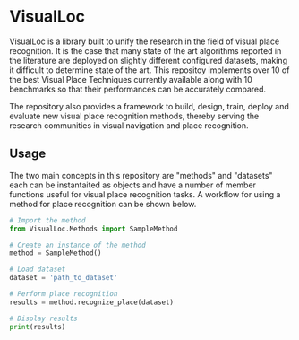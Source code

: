 # VisualLoc

VisualLoc is a library built to unify the research in the field of visual place recognition.
It is the case that many state of the art algorithms reported in the literature are deployed
on slightly different configured datasets, making it difficult to determine state of the art. 
This repositoy implements over 10 of the best Visual Place Techniques currently available along 
with 10 benchmarks so that their performances can be accurately compared. 

The repository also provides a framework to build, design, train, deploy and evaluate new 
visual place recognition methods, thereby serving the research communities in visual navigation 
and place recognition.



## Usage 
The two main concepts in this repository are "methods" and "datasets" each can be instantaited 
as objects and have a number of member functions useful for visual place recognition tasks.
A workflow for using a method for place recognition can be shown below. 


```python
# Import the method
from VisualLoc.Methods import SampleMethod

# Create an instance of the method
method = SampleMethod()

# Load dataset
dataset = 'path_to_dataset'

# Perform place recognition
results = method.recognize_place(dataset)

# Display results
print(results)
```